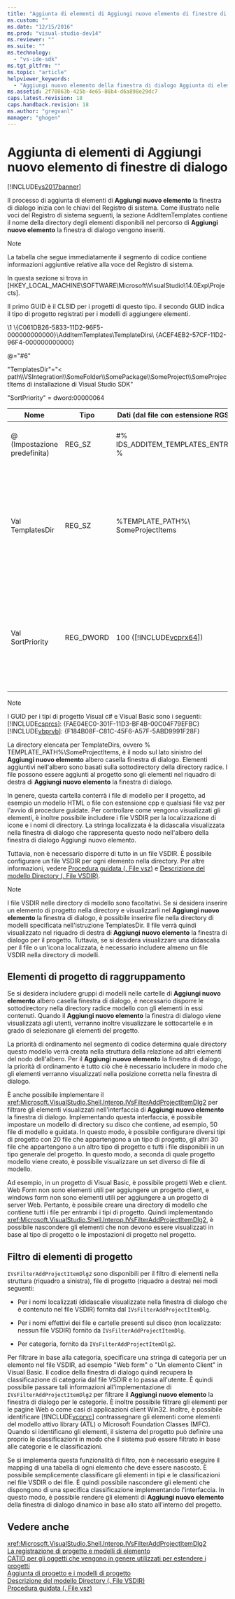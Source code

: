 ```yaml
---
title: "Aggiunta di elementi di Aggiungi nuovo elemento di finestre di dialogo | Microsoft Docs"
ms.custom: ""
ms.date: "12/15/2016"
ms.prod: "visual-studio-dev14"
ms.reviewer: ""
ms.suite: ""
ms.technology: 
  - "vs-ide-sdk"
ms.tgt_pltfrm: ""
ms.topic: "article"
helpviewer_keywords: 
  - "Aggiungi nuovo elemento della finestra di dialogo Aggiunta di elementi"
ms.assetid: 2f70863b-425b-4e65-86b4-d6a898e29dc7
caps.latest.revision: 18
caps.handback.revision: 18
ms.author: "gregvanl"
manager: "ghogen"
---
```

# Aggiunta di elementi di Aggiungi nuovo elemento di finestre di dialogo
[!INCLUDE[vs2017banner](../../code-quality/includes/vs2017banner.md)]

Il processo di aggiunta di elementi di **Aggiungi nuovo elemento** la finestra di dialogo inizia con le chiavi del Registro di sistema. Come illustrato nelle voci del Registro di sistema seguenti, la sezione AddItemTemplates contiene il nome della directory degli elementi disponibili nel percorso di **Aggiungi nuovo elemento** la finestra di dialogo vengono inseriti.  
  
> [!NOTE]
>  La tabella che segue immediatamente il segmento di codice contiene informazioni aggiuntive relative alla voce del Registro di sistema.  
  
 In questa sezione si trova in \[HKEY\_LOCAL\_MACHINE\\SOFTWARE\\Microsoft\\VisualStudio\\14.0Exp\\Projects\].  
  
 Il primo GUID è il CLSID per i progetti di questo tipo. il secondo GUID indica il tipo di progetto registrati per i modelli di aggiungere elementi.  
  
 \\1 \\{C061DB26\-5833\-11D2\-96F5\-000000000000}\\AddItemTemplates\\TemplateDirs\\ {ACEF4EB2\-57CF\-11D2\-96F4\-000000000000}  
  
 @\="\#6"  
  
 "TemplatesDir"\="\< path\\\\VSIntegration\\\\SomeFolder\\\\SomePackage\\\\SomeProject\\\\SomeProjectItems di installazione di Visual Studio SDK"  
  
 "SortPriority" \= dword:00000064  
  
|Nome|Tipo|Dati \(dal file con estensione RGS\)|Descrizione|  
|----------|----------|------------------------------------------|-----------------|  
|@ \(Impostazione predefinita\)|REG\_SZ|\#% IDS\_ADDITEM\_TEMPLATES\_ENTRY %|ID di risorsa per **Aggiungi elemento** modelli.|  
|Val TemplatesDir|REG\_SZ|%TEMPLATE\_PATH%\\ SomeProjectItems|Percorso degli elementi di progetto visualizzato nella finestra di dialogo per la **Aggiungi nuovo elemento** procedura guidata.|  
|Val SortPriority|REG\_DWORD|100 \([!INCLUDE[vcprx64](../../extensibility/internals/includes/vcprx64_md.md)]\)|Determina l'ordine nel nodo della struttura di file visualizzati nel **Aggiungi nuovo elemento** la finestra di dialogo.|  
  
> [!NOTE]
>  I GUID per i tipi di progetto Visual c\# e Visual Basic sono i seguenti:[!INCLUDE[csprcs](../../data-tools/includes/csprcs_md.md)]: {FAE04EC0\-301F\-11D3\-BF4B\-00C04F79EFBC}[!INCLUDE[vbprvb](../../code-quality/includes/vbprvb_md.md)]: {F184B08F\-C81C\-45F6\-A57F\-5ABD9991F28F}  
  
 La directory elencata per TemplateDirs, ovvero % TEMPLATE\_PATH%\\SomeProjectItems, è il nodo sul lato sinistro del **Aggiungi nuovo elemento** albero casella finestra di dialogo. Elementi aggiuntivi nell'albero sono basati sulla sottodirectory della directory radice. I file possono essere aggiunti al progetto sono gli elementi nel riquadro di destra di **Aggiungi nuovo elemento** la finestra di dialogo.  
  
 In genere, questa cartella conterrà i file di modello per il progetto, ad esempio un modello HTML o file con estensione cpp e qualsiasi file vsz per l'avvio di procedure guidate. Per controllare come vengono visualizzati gli elementi, è inoltre possibile includere i file VSDIR per la localizzazione di icone e i nomi di directory. La stringa localizzata è la didascalia visualizzata nella finestra di dialogo che rappresenta questo nodo nell'albero della finestra di dialogo Aggiungi nuovo elemento.  
  
 Tuttavia, non è necessario disporre di tutto in un file VSDIR. È possibile configurare un file VSDIR per ogni elemento nella directory. Per altre informazioni, vedere [Procedura guidata \(. File vsz\)](../../extensibility/internals/wizard-dot-vsz-file.md) e [Descrizione del modello Directory \(. File VSDIR\)](../../extensibility/internals/template-directory-description-dot-vsdir-files.md).  
  
> [!NOTE]
>  I file VSDIR nelle directory di modello sono facoltativi. Se si desidera inserire un elemento di progetto nella directory e visualizzarli nel **Aggiungi nuovo elemento** la finestra di dialogo, è possibile inserire file nella directory di modelli specificata nell'istruzione TemplatesDir. Il file verrà quindi visualizzato nel riquadro di destra di **Aggiungi nuovo elemento** la finestra di dialogo per il progetto. Tuttavia, se si desidera visualizzare una didascalia per il file o un'icona localizzata, è necessario includere almeno un file VSDIR nella directory di modelli.  
  
## Elementi di progetto di raggruppamento  
 Se si desidera includere gruppi di modelli nelle cartelle di **Aggiungi nuovo elemento** albero casella finestra di dialogo, è necessario disporre le sottodirectory nella directory radice modello con gli elementi in essi contenuti. Quando il **Aggiungi nuovo elemento** la finestra di dialogo viene visualizzata agli utenti, verranno inoltre visualizzare le sottocartelle e in grado di selezionare gli elementi del progetto.  
  
 La priorità di ordinamento nel segmento di codice determina quale directory questo modello verrà creata nella struttura della relazione ad altri elementi del nodo dell'albero. Per il **Aggiungi nuovo elemento** la finestra di dialogo, la priorità di ordinamento è tutto ciò che è necessario includere in modo che gli elementi verranno visualizzati nella posizione corretta nella finestra di dialogo.  
  
 È anche possibile implementare il <xref:Microsoft.VisualStudio.Shell.Interop.IVsFilterAddProjectItemDlg2> per filtrare gli elementi visualizzati nell'interfaccia di **Aggiungi nuovo elemento** la finestra di dialogo. Implementando questa interfaccia, è possibile impostare un modello di directory su disco che contiene, ad esempio, 50 file di modello e guidata. In questo modo, è possibile configurare diversi tipi di progetto con 20 file che appartengono a un tipo di progetto, gli altri 30 file che appartengono a un altro tipo di progetto e tutti i file disponibili in un tipo generale del progetto. In questo modo, a seconda di quale progetto modello viene creato, è possibile visualizzare un set diverso di file di modello.  
  
 Ad esempio, in un progetto di Visual Basic, è possibile progetti Web e client. Web Form non sono elementi utili per aggiungere un progetto client, e windows form non sono elementi utili per aggiungere a un progetto di server Web. Pertanto, è possibile creare una directory di modello che contiene tutti i file per entrambi i tipi di progetto. Quindi implementando <xref:Microsoft.VisualStudio.Shell.Interop.IVsFilterAddProjectItemDlg2>, è possibile nascondere gli elementi che non devono essere visualizzati in base al tipo di progetto o le impostazioni di progetto nel progetto.  
  
## Filtro di elementi di progetto  
 `IVsFilterAddProjectItemDlg2` sono disponibili per il filtro di elementi nella struttura \(riquadro a sinistra\), file di progetto \(riquadro a destra\) nei modi seguenti:  
  
-   Per i nomi localizzati \(didascalie visualizzate nella finestra di dialogo che è contenuto nel file VSDIR\) fornita dal `IVsFilterAddProjectItemDlg`.  
  
-   Per i nomi effettivi dei file e cartelle presenti sul disco \(non localizzato: nessun file VSDIR\) fornito da `IVsFilterAddProjectItemDlg`.  
  
-   Per categoria, fornito da `IVsFilterAddProjectItemDlg2`.  
  
 Per filtrare in base alla categoria, specificare una stringa di categoria per un elemento nel file VSDIR, ad esempio "Web form" o "Un elemento Client" in Visual Basic. Il codice della finestra di dialogo quindi recupera la classificazione di categoria dal file VSDIR e lo passa all'utente. È quindi possibile passare tali informazioni all'implementazione di `IVsFilterAddProjectItemDlg2` per filtrare il **Aggiungi nuovo elemento** la finestra di dialogo per le categorie. È inoltre possibile filtrare gli elementi per le pagine Web o come casi di applicazioni client Win32. Inoltre, è possibile identificare [!INCLUDE[vcprvc](../../code-quality/includes/vcprvc_md.md)] contrassegnare gli elementi come elementi del modello attivo library \(ATL\) o Microsoft Foundation Classes \(MFC\). Quando si identificano gli elementi, il sistema del progetto può definire una proprio le classificazioni in modo che il sistema può essere filtrato in base alle categorie e le classificazioni.  
  
 Se si implementa questa funzionalità di filtro, non è necessario eseguire il mapping di una tabella di ogni elemento che deve essere nascosto. È possibile semplicemente classificare gli elementi in tipi e le classificazioni nel file VSDIR o dei file. È quindi possibile nascondere gli elementi che dispongono di una specifica classificazione implementando l'interfaccia. In questo modo, è possibile rendere gli elementi di **Aggiungi nuovo elemento** della finestra di dialogo dinamico in base allo stato all'interno del progetto.  
  
## Vedere anche  
 <xref:Microsoft.VisualStudio.Shell.Interop.IVsFilterAddProjectItemDlg2>   
 [La registrazione di progetto e modelli di elemento](../../extensibility/internals/registering-project-and-item-templates.md)   
 [CATID per gli oggetti che vengono in genere utilizzati per estendere i progetti](../../extensibility/internals/catids-for-objects-that-are-typically-used-to-extend-projects.md)   
 [Aggiunta di progetto e i modelli di progetto](../../extensibility/internals/adding-project-and-project-item-templates.md)   
 [Descrizione del modello Directory \(. File VSDIR\)](../../extensibility/internals/template-directory-description-dot-vsdir-files.md)   
 [Procedura guidata \(. File vsz\)](../../extensibility/internals/wizard-dot-vsz-file.md)